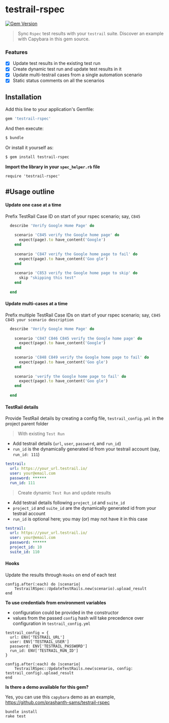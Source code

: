 # testrail-rspec
[![Gem Version](https://badge.fury.io/rb/testrail-rspec.svg)](http://badge.fury.io/rb/testrail-rspec)
> Sync `Rspec` test results with your `testrail` suite. Discover an example with Capybara in this gem source.

### Features
- [x] Update test results in the existing test run
- [x] Create dynamic test run and update test results in it
- [x] Update multi-testrail cases from a single automation scenario 
- [x] Static status comments on all the scenarios 

## Installation

Add this line to your application's Gemfile:
```ruby
gem 'testrail-rspec'
```

And then execute:
```bash
$ bundle
```

Or install it yourself as:
```bash
$ gem install testrail-rspec
```

**Import the library in your `spec_helper.rb` file**
```
require 'testrail-rspec'
```

## #Usage outline

#### Update one case at a time
Prefix TestRail Case ID on start of your rspec scenario; say, `C845`

```ruby
  describe 'Verify Google Home Page' do
    
    scenario 'C845 verify the Google home page' do
      expect(page).to have_content('Google')
    end
  
    scenario 'C847 verify the Google home page to fail' do
      expect(page).to have_content('Goo gle')
    end
    
    scenario 'C853 verify the Google home page to skip' do
      skip "skipping this test"
    end
  
  end
```

#### Update multi-cases at a time

Prefix multiple TestRail Case IDs on start of your rspec scenario; say, `C845 C845 your scenario description`

```ruby
  describe 'Verify Google Home Page' do
    
    scenario 'C847 C846 C845 verify the Google home page' do
      expect(page).to have_content('Google')
    end
  
    scenario 'C848 C849 verify the Google home page to fail' do
      expect(page).to have_content('Goo gle')
    end
    
    scenario 'verify the Google home page to fail' do
      expect(page).to have_content('Goo gle')
    end
    
  end
```

#### TestRail details

Provide TestRail details by creating a config file, `testrail_config.yml` in the project parent folder

> With existing `Test Run`

- Add testrail details (`url`, `user`, `password`, and `run_id`)
- `run_id` is the dynamically generated id from your testrail account (say, `run_id: 111`)

```yaml
testrail:
  url: https://your_url.testrail.io/
  user: your@email.com
  password: ******
  run_id: 111
```

> Create dynamic `Test Run` and update results

- Add testrail details following `project_id` and `suite_id`
- `project_id` and `suite_id` are the dynamically generated id from your testrail account
- `run_id` is optional here; you may (or) may not have it in this case

```yaml
testrail:
  url: https://your_url.testrail.io/
  user: your@email.com
  password: ******
  project_id: 10
  suite_id: 110
```

#### Hooks

Update the results through `Hooks` on end of each test
```
config.after(:each) do |scenario|
    TestrailRSpec::UpdateTestRails.new(scenario).upload_result
end
```

**To use credentials from environment variables**
- configuration could be provided in the constructor
- values from the passed `config` hash will take precedence over configuration in `testrail_config.yml`
```
testrail_config = {
  url: ENV['TESTRAIL_URL']
  user: ENV['TESTRAIL_USER']
  password: ENV['TESTRAIL_PASSWORD']
  run_id: ENV['TESTRAIL_RUN_ID']
}

config.after(:each) do |scenario|
    TestrailRSpec::UpdateTestRails.new(scenario, config: testrail_config).upload_result
end
```

**Is there a demo available for this gem?**

Yes, you can use this `capybara` demo as an example, https://github.com/prashanth-sams/testrail-rspec

```
bundle install
rake test
```

